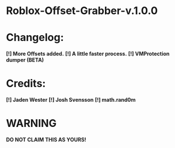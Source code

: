 # Roblox-Offset-Grabber-v.1.0.0

# Changelog:
  **[!] More Offsets added.**
  **[!] A little faster process.**
  **[!] VMProtection dumper (BETA)**
  
# Credits:
  **[!] Jaden Wester**
  **[!] Josh Svensson**
  **[!] math.rand0m**
  
# WARNING
**DO NOT CLAIM THIS AS YOURS!**
